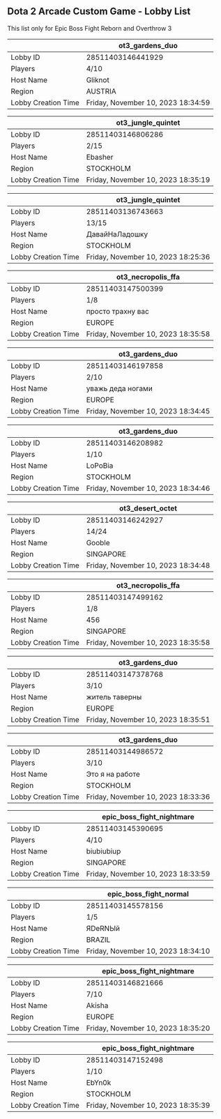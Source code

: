 ## Dota 2 Arcade Custom Game - Lobby List

This list only for Epic Boss Fight Reborn and Overthrow 3

|  | ot3_gardens_duo |
| ------ | ------ |
| Lobby ID | 28511403146441929 |
| Players | 4/10 |
| Host Name | Gliknot |
| Region | AUSTRIA |
| Lobby Creation Time | Friday, November 10, 2023 18:34:59 |


|  | ot3_jungle_quintet |
| ------ | ------ |
| Lobby ID | 28511403146806286 |
| Players | 2/15 |
| Host Name | Ebasher |
| Region | STOCKHOLM |
| Lobby Creation Time | Friday, November 10, 2023 18:35:19 |


|  | ot3_jungle_quintet |
| ------ | ------ |
| Lobby ID | 28511403136743663 |
| Players | 13/15 |
| Host Name | ДавайНаЛадошку |
| Region | STOCKHOLM |
| Lobby Creation Time | Friday, November 10, 2023 18:25:36 |


|  | ot3_necropolis_ffa |
| ------ | ------ |
| Lobby ID | 28511403147500399 |
| Players | 1/8 |
| Host Name | просто трахну вас |
| Region | EUROPE |
| Lobby Creation Time | Friday, November 10, 2023 18:35:58 |


|  | ot3_gardens_duo |
| ------ | ------ |
| Lobby ID | 28511403146197858 |
| Players | 2/10 |
| Host Name | уважь деда ногами |
| Region | EUROPE |
| Lobby Creation Time | Friday, November 10, 2023 18:34:45 |


|  | ot3_gardens_duo |
| ------ | ------ |
| Lobby ID | 28511403146208982 |
| Players | 1/10 |
| Host Name | LoPoBia |
| Region | STOCKHOLM |
| Lobby Creation Time | Friday, November 10, 2023 18:34:46 |


|  | ot3_desert_octet |
| ------ | ------ |
| Lobby ID | 28511403146242927 |
| Players | 14/24 |
| Host Name | Gooble |
| Region | SINGAPORE |
| Lobby Creation Time | Friday, November 10, 2023 18:34:48 |


|  | ot3_necropolis_ffa |
| ------ | ------ |
| Lobby ID | 28511403147499162 |
| Players | 1/8 |
| Host Name | 456 |
| Region | SINGAPORE |
| Lobby Creation Time | Friday, November 10, 2023 18:35:58 |


|  | ot3_gardens_duo |
| ------ | ------ |
| Lobby ID | 28511403147378768 |
| Players | 3/10 |
| Host Name | житель таверны |
| Region | EUROPE |
| Lobby Creation Time | Friday, November 10, 2023 18:35:51 |


|  | ot3_gardens_duo |
| ------ | ------ |
| Lobby ID | 28511403144986572 |
| Players | 3/10 |
| Host Name | Это я на работе |
| Region | STOCKHOLM |
| Lobby Creation Time | Friday, November 10, 2023 18:33:36 |


|  | epic_boss_fight_nightmare |
| ------ | ------ |
| Lobby ID | 28511403145390695 |
| Players | 4/10 |
| Host Name | biubiubiup |
| Region | SINGAPORE |
| Lobby Creation Time | Friday, November 10, 2023 18:33:59 |


|  | epic_boss_fight_normal |
| ------ | ------ |
| Lobby ID | 28511403145578156 |
| Players | 1/5 |
| Host Name | ЯDeRNЫй |
| Region | BRAZIL |
| Lobby Creation Time | Friday, November 10, 2023 18:34:10 |


|  | epic_boss_fight_nightmare |
| ------ | ------ |
| Lobby ID | 28511403146821666 |
| Players | 7/10 |
| Host Name | Akisha |
| Region | EUROPE |
| Lobby Creation Time | Friday, November 10, 2023 18:35:20 |


|  | epic_boss_fight_nightmare |
| ------ | ------ |
| Lobby ID | 28511403147152498 |
| Players | 1/10 |
| Host Name | EbYn0k |
| Region | STOCKHOLM |
| Lobby Creation Time | Friday, November 10, 2023 18:35:39 |


